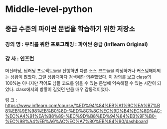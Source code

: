 # Middle-level-python
## 중급 수준의 파이썬 문법을 학습하기 위한 저장소
### 강의 명 : 우리를 위한 프로그래밍 : 파이썬 중급 (Inflearn Original)
### 강   사 : 인프런

머신러닝, 딥러닝 프로젝트들을 진행하면 다른 소스 코드들을 리딩하거나 커스텀해야되는 상황이 많았다.
그럴 상황때마다 검색에만 의존했었다.
이 강의를 보고 class의 100%는 아니지만 적어도 남들 코드를 읽을 수 있는 문법에 익숙해질 수 있는 시간이 되었다.
class에서의 방황이 길었던 만큼 매우 감동적이었다.

링   크 : https://www.inflearn.com/course/%ED%94%84%EB%A1%9C%EA%B7%B8%EB%9E%98%EB%B0%8D-%ED%8C%8C%EC%9D%B4%EC%8D%AC-%EC%A4%91%EA%B8%89-%EC%9D%B8%ED%94%84%EB%9F%B0-%EC%98%A4%EB%A6%AC%EC%A7%80%EB%84%90/dashboard
